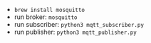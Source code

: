 - `brew install mosquitto`
- run broker: `mosquitto`
- run subscriber: `python3 mqtt_subscriber.py`
- run publisher: `python3 mqtt_publisher.py`